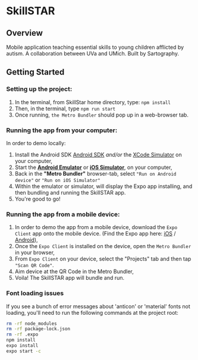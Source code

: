 # SkillSTAR

## Overview
Mobile application teaching essential skills to young children afflicted by autism. A collaboration between UVa and UMich.  Built by Sartography.

## Getting Started

### Setting up the project:
1. In the terminal, from SkillStar home directory, type: `npm install`
2. Then, in the terminal, type  `npm run start`
3. Once running, `the Metro Bundler` should pop up in a web-browser tab.


### Running the app from your computer:
In order to demo locally:
1. Install the Android SDK [Android SDK](https://developer.android.com/studio) _and/or_ the [XCode Simulator](https://developer.apple.com/documentation/xcode/running_your_app_in_the_simulator_or_on_a_device) on your computer,
2. Start the [**Android Emulator**](https://developer.android.com/studio/run/emulator) or [**iOS Simulator**](https://developer.apple.com/documentation/xcode/running_your_app_in_the_simulator_or_on_a_device), on your computer,
3. Back in the **"Metro Bundler"** browser-tab, select `"Run on Android device"` or `"Run on iOS Simulator"`
4. Within the emulator or simulator, will display the Expo app installing, and then bundling and running the SkillSTAR app.
5. You're good to go!


### Running the app from a mobile device:
1. In order to demo the app from a mobile device, download the `Expo Client` app onto the mobile device. (Find the Expo app here: [iOS](https://apps.apple.com/us/app/expo-client/id982107779)  / [Android](https://play.google.com/store/apps/details?id=host.exp.exponent)),
2. Once the `Expo Client` is installed on the device, open the `Metro Bundler` in your browser,
3. From `Expo Client` on your device, select the "Projects" tab and then tap `"Scan QR Code"`.
4. Aim device at the QR Code in the Metro Bundler,
5. Voila!  The SkillSTAR app will bundle and run.

### Font loading issues
If you see a bunch of error messages about 'anticon' or 'material' fonts not loading, you'll need to run the following commands at the project root:
```bash
rm -rf node_modules
rm -rf package-lock.json
rm -rf .expo
npm install
expo install
expo start -c
```
